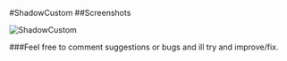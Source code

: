 #ShadowCustom
##Screenshots

![ShadowCustom](./screenshot1.png)

###Feel free to comment suggestions or bugs and ill try and improve/fix.
